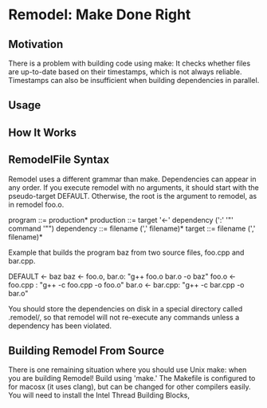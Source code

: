 Remodel: Make Done Right
=======
Motivation
---------------------

There is a problem with building code using make:
      It checks whether files are up-to-date based on their timestamps, which is not always reliable. Timestamps can also be insufficient when building dependencies in parallel. 


Usage
---------------------


How It Works
---------------------


RemodelFile Syntax
---------------------


Remodel uses a different grammar than make. Dependencies can appear in any order. If you execute remodel with no arguments, it should start with the pseudo-target DEFAULT. Otherwise, the root is the argument to remodel, as in remodel foo.o. 

program ::= production*
production ::= target '<-' dependency (':' '"' command '"")
dependency ::= filename (',' filename)*
target ::= filename (',' filename)*


Example that builds the program baz from two source files, foo.cpp and bar.cpp. 

DEFAULT <- baz
baz <- foo.o, bar.o: "g++ foo.o bar.o -o baz"
foo.o <- foo.cpp : "g++ -c foo.cpp -o foo.o"
bar.o <- bar.cpp: "g++ -c bar.cpp -o bar.o"


You should store the dependencies on disk in a special directory called .remodel/, so that remodel will not re-execute any commands unless a dependency has been violated. 

Building Remodel From Source
----------------------------
There is one remaining situation where you should use Unix make: when you are building Remodel!
Build using 'make.' The Makefile is configured to for macosx (it uses clang), but can be changed for other compilers easily. 
You will need to install the Intel Thread Building Blocks, 